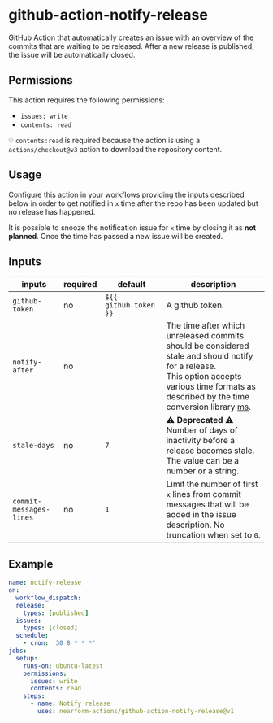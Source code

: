 # github-action-notify-release

GitHub Action that automatically creates an issue with an overview of the commits that are waiting to be released. After a new release is published, the issue will be automatically closed.

## Permissions

This action requires the following permissions:
  - `issues: write`
  - `contents: read`

💡 `contents:read` is required because the action is using a `actions/checkout@v3` action to download the repository content.

## Usage

Configure this action in your workflows providing the inputs described below in order to get notified in `x` time after the repo has been updated but no release has happened.

It is possible to snooze the notification issue for `x` time by closing it as **not planned**. Once the time has passed a new issue will be created.

## Inputs

| inputs                   | required | default               | description |
|--------------------------|----------|-----------------------|-------------|
| `github-token`           | no       | `${{ github.token }}` | A github token. |
| `notify-after`           | no       |                       | The time after which unreleased commits should be considered stale and should notify for a release.<br />This option accepts various time formats as described by the time conversion library [ms](https://github.com/vercel/ms). |
| `stale-days`             | no       | `7`                   | ⚠️ **Deprecated** ⚠️ Number of days of inactivity before a release becomes stale. The value can be a number or a string. |
| `commit-messages-lines`  | no       | `1`                   | Limit the number of first `x` lines from commit messages that will be added in the issue description. No truncation when set to `0`. |

## Example

```yaml
name: notify-release
on:
  workflow_dispatch:
  release:
    types: [published]
  issues:
    types: [closed]
  schedule:
    - cron: '30 8 * * *'
jobs:
  setup:
    runs-on: ubuntu-latest
    permissions:
      issues: write
      contents: read
    steps:
      - name: Notify release
        uses: nearform-actions/github-action-notify-release@v1
```
